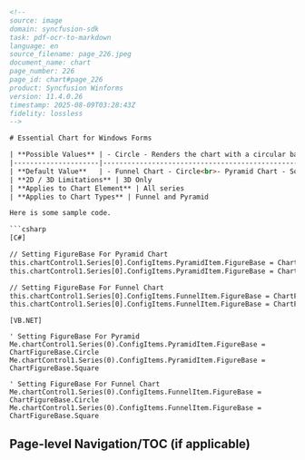 ```html
<!--
source: image
domain: syncfusion-sdk
task: pdf-ocr-to-markdown
language: en
source_filename: page_226.jpeg
document_name: chart
page_number: 226
page_id: chart#page_226
product: Syncfusion Winforms
version: 11.4.0.26
timestamp: 2025-08-09T03:28:43Z
fidelity: lossless
-->

# Essential Chart for Windows Forms

| **Possible Values** | - Circle - Renders the chart with a circular base.<br>- Square - Renders the chart with a square base. |
|---------------------|--------------------------------------------------------------------------------------------------------------------------|
| **Default Value**   | - Funnel Chart - Circle<br>- Pyramid Chart - Square                                                                     |
| **2D / 3D Limitations** | 3D Only                                                                                                               |
| **Applies to Chart Element** | All series                                                                                                         |
| **Applies to Chart Types** | Funnel and Pyramid                                                                                                   |

Here is some sample code.

```csharp
[C#]

// Setting FigureBase For Pyramid Chart
this.chartControl1.Series[0].ConfigItems.PyramidItem.FigureBase = ChartFigureBase.Circle;
this.chartControl1.Series[0].ConfigItems.PyramidItem.FigureBase = ChartFigureBase.Square;

// Setting FigureBase For Funnel Chart
this.chartControl1.Series[0].ConfigItems.FunnelItem.FigureBase = ChartFigureBase.Circle;
this.chartControl1.Series[0].ConfigItems.FunnelItem.FigureBase = ChartFigureBase.Square;
```

```vb.net
[VB.NET]

' Setting FigureBase For Pyramid
Me.chartControl1.Series(0).ConfigItems.PyramidItem.FigureBase = ChartFigureBase.Circle
Me.chartControl1.Series(0).ConfigItems.PyramidItem.FigureBase = ChartFigureBase.Square

' Setting FigureBase For Funnel Chart
Me.chartControl1.Series(0).ConfigItems.FunnelItem.FigureBase = ChartFigureBase.Circle
Me.chartControl1.Series(0).ConfigItems.FunnelItem.FigureBase = ChartFigureBase.Square
```

## Page-level Navigation/TOC (if applicable)

<!-- tags: [Windows Forms, Essential Chart, FigureBase, Funnel Chart, Pyramid Chart, 3D Chart, Chart Controls] keywords: [Syncfusion, C#, VB.NET, Chart, ChartFigureBase, Series, ConfigItems, FunnelItem, PyramidItem, Circular base, Square base, 3D, All series, Funnel Chart, Pyramid Chart] -->
```